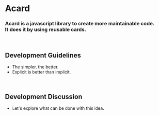 # Acard
### Acard is a javascript library to create more maintainable code. It does it by using reusable cards.

<br>

## Development Guidelines

- The simpler, the better.
- Explicit is better than implicit.

<br>

## Development Discussion

- Let's explore what can be done with this idea.